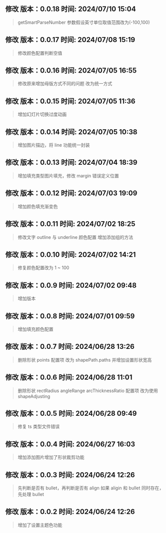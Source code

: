 ## 修改 版本：0.0.18 时间: 2024/07/10 15:04

> getSmartParseNumber 参数假设英寸单位取值范围改为(-100,100)

## 修改 版本：0.0.17 时间: 2024/07/08 15:19

> 修改颜色配置判断空值

## 修改 版本：0.0.16 时间: 2024/07/05 16:55

> 修改原来增加母版方式不同的问题 改为统一方式

## 修改 版本：0.0.15 时间: 2024/07/05 11:36

> 增加幻灯片切换过度动画

## 修改 版本：0.0.14 时间: 2024/07/05 10:38

> 增加图片描边，将 line 功能统一封装

## 修改 版本：0.0.13 时间: 2024/07/04 18:39

> 增加填充类型图片填充，修改 margin 错误定义位置

## 修改 版本：0.0.12 时间: 2024/07/03 19:09

> 增加颜色填充渐变色

## 修改 版本：0.0.11 时间: 2024/07/02 18:25

> 修改文字 outline 与 underline 颜色配置
> 增加添加组的方法

## 修改 版本：0.0.10 时间: 2024/07/02 14:21

> 修复颜色配置改为 1 ~ 100

## 修改 版本：0.0.9 时间: 2024/07/02 09:48

> 增加版本

## 修改 版本：0.0.8 时间: 2024/07/01 09:59

> 增加填充颜色配置

## 修改 版本：0.0.7 时间: 2024/06/28 13:26

> 删除形状 points 配置项 改为 shapePath.paths 并增加设置形状宽高

## 修改 版本：0.0.6 时间: 2024/06/28 11:01

> 删除形状 rectRadius angleRange arcThicknessRatio 配置项 改为使用 shapeAdjusting

## 修改 版本：0.0.5 时间: 2024/06/28 09:49

> 修复 ts 类型文件错误

## 修改 版本：0.0.4 时间: 2024/06/27 16:03

> 增加添加图片增加了形状裁剪功能

## 修改 版本：0.0.3 时间: 2024/06/24 12:26

> 先判断是否有 bullet，再判断是否有 align 如果 aligin 和 bullet 同时存在，先处理 bullet

## 修改 版本：0.0.2 时间: 2024/06/24 12:26

> 增加了设置主题色功能
